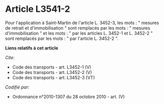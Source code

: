 # Article L3541-2

Pour l'application à Saint-Martin de l'article L. 3452-3, les mots : " mesures de retrait et d'immobilisation " sont
remplacés par les mots : " mesures d'immobilisation " et les mots : " par les articles L. 3452-1 et L. 3452-2 " sont
remplacés par les mots : " par l'article L. 3452-2 ".

**Liens relatifs à cet article**

_Cite_:

  - Code des transports - art. L3452-1 (V)
  - Code des transports - art. L3452-2 (V)
  - Code des transports - art. L3452-3 (VT)

_Codifié par_:

  - Ordonnance n°2010-1307 du 28 octobre 2010 - art. (V)
